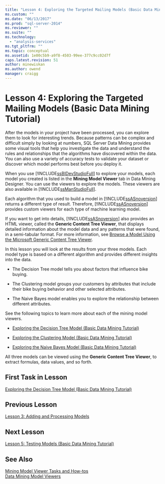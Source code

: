 ```yaml
---
title: "Lesson 4: Exploring the Targeted Mailing Models (Basic Data Mining Tutorial) | Microsoft Docs"
ms.custom: ""
ms.date: "06/13/2017"
ms.prod: "sql-server-2014"
ms.reviewer: ""
ms.suite: ""
ms.technology: 
  - "analysis-services"
ms.tgt_pltfrm: ""
ms.topic: conceptual
ms.assetid: 1e00c5b9-a9f8-4503-99ee-377c9cc02d7f
caps.latest.revision: 51
author: minewiskan
ms.author: owend
manager: craigg
---
```

# Lesson 4: Exploring the Targeted Mailing Models (Basic Data Mining Tutorial)
  After the models in your project have been processed, you can explore them to look for interesting trends. Because patterns can be complex and difficult simply by looking at numbers, SQL Server Data Mining provides some visual tools that help you investigate the data and understand the rules and relationships that the algorithms have discovered within the data. You can also use a variety of accuracy tests to validate your dataset or discover which model performs best before you deploy it.  
  
 When you use [!INCLUDE[ssBIDevStudioFull](../includes/ssbidevstudiofull-md.md)] to explore your models, each model you created is listed in the **Mining Model Viewer** tab in Data Mining Designer. You can use the viewers to explore the models. These viewers are also available in [!INCLUDE[ssManStudioFull](../includes/ssmanstudiofull-md.md)].  
  
 Each algorithm that you used to build a model in [!INCLUDE[ssASnoversion](../includes/ssasnoversion-md.md)] returns a different type of result. Therefore, [!INCLUDE[ssASnoversion](../includes/ssasnoversion-md.md)] provides custom viewers for each type of machine learning model.  
  
 If you want to get into details, [!INCLUDE[ssASnoversion](../includes/ssasnoversion-md.md)] also provides an HTML viewer, called the **Generic Content Tree Viewer**, that displays detailed information about the model data and any patterns that were found, in a semi-tabular format. For more information, see [Browse a Model Using the Microsoft Generic Content Tree Viewer](../../2014/analysis-services/data-mining/browse-a-model-using-the-microsoft-generic-content-tree-viewer.md).  
  
 In this lesson you will look at the results from your three models. Each model type is based on a different algorithm and provides different insights into the data.  
  
-   The Decision Tree model tells you about factors that influence bike buying.  
  
-   The Clustering model groups your customers by attributes that include their bike buying behavior and other selected attributes.  
  
-   The Naive Bayes model enables you to explore the relationship between different attributes.  
  
 See the following topics to learn more about each of the mining model viewers.  
  
-   [Exploring the Decision Tree Model &#40;Basic Data Mining Tutorial&#41;](../../2014/tutorials/exploring-the-decision-tree-model-basic-data-mining-tutorial.md)  
  
-   [Exploring the Clustering Model &#40;Basic Data Mining Tutorial&#41;](../../2014/tutorials/exploring-the-clustering-model-basic-data-mining-tutorial.md)  
  
-   [Exploring the Naive Bayes Model &#40;Basic Data Mining Tutorial&#41;](../../2014/tutorials/exploring-the-naive-bayes-model-basic-data-mining-tutorial.md)  
  
 All three models can be viewed using the **Generic Content Tree Viewer**, to extract formulas, data values, and so forth.  
  
## First Task in Lesson  
 [Exploring the Decision Tree Model &#40;Basic Data Mining Tutorial&#41;](../../2014/tutorials/exploring-the-decision-tree-model-basic-data-mining-tutorial.md)  
  
## Previous Lesson  
 [Lesson 3: Adding and Processing Models](../../2014/tutorials/lesson-3-adding-and-processing-models.md)  
  
## Next Lesson  
 [Lesson 5: Testing Models &#40;Basic Data Mining Tutorial&#41;](../../2014/tutorials/lesson-5-testing-models-basic-data-mining-tutorial.md)  
  
## See Also  
 [Mining Model Viewer Tasks and How-tos](../../2014/analysis-services/data-mining/mining-model-viewer-tasks-and-how-tos.md)   
 [Data Mining Model Viewers](../../2014/analysis-services/data-mining/data-mining-model-viewers.md)  
  
  
